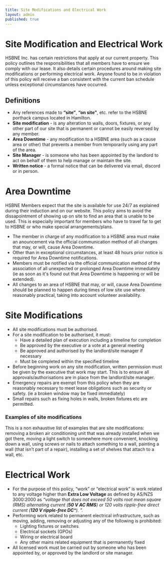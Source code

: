```yaml
---
title: Site Modifications and Electrical Work
layout: admin
published: true
---
```


# Site Modification and Electrical Work

HSBNE Inc. has certain restrictions that apply at our current property. This policy outlines the responsibilities that all members have to ensure we comply with our lease. It also details certain procedures around making site modifications or performing electrical work. Anyone found to be in violation of this policy will receive a ban consistent with the current ban schedule unless exceptional circumstances have occurred.

## Definitions

* Any references made to **“site”**, **“on site”**, etc. refer to the HSBNE porthack campus located in Hamilton.
* **Site modification** - is any alteration to walls, doors, fixtures, or any other part of our site that is permanent or cannot be easily reversed by any member.
* **Area Downtime** - any modification to a HSBNE area (such as a cause area or other) that prevents a member from temporarily using any part of the area.
* **Site Manager** - is someone who has been appointed by the landlord to act on behalf of them to help manage or maintain the site.
* **Written notice** - a formal notice that can be delivered via email, discord or in person.

# Area Downtime
HSBNE Members expect that the site is available for use 24/7 as explained during their induction and on our website. This policy aims to avoid the dissapointment of showing up on site to find an area that is unable to be used. This is especially important for members who have to travel far to get to HSBNE or who make special arrangements/plans.

* The member in charge of any modification to a HSBNE area must make an anouncement via the official communication method of all changes that may, or will, cause Area Downtime.
* Other than in exceptional circumstances, at least 48 hours prior notice is required for Area Downtime notifications.
* Members must be notified via the official communication method of the association of all unexpected or prolonged Area Downtime immediately (ie as soon as it's found out that Area Downtime is happening or will be extended).
* All changes to an area of HSBNE that may, or will, cause Area Downtime should be planned to happen during times of low site use where reasonably practical, taking into account volunteer availability.

# Site Modifications
* All site modifications must be authorised.
* For a site modification to be authorised, it must:
  * Have a detailed plan of execution including a timeline for completion
  * Be approved by the executive or a vote at a general meeting
  * Be approved and authorised by the landlord/site manager if necessary
  * Must be completed within the specified timeline
* Before beginning work on any site modification, written permission must be given by the executive that work may start. This is to ensure all approvals/authorisations are in place from the landlord/site manager.
* Emergency repairs are exempt from this policy when they are reasonably necessary to meet lease obligations such as security or safety. (ie a broken window may be fixed immediately)
* Small repairs such as fixing holes in walls, broken fixtures etc are permitted.

### Examples of site modifications
This is a non exhaustive list of examples that are site modifications: removing a broken air conditioning unit that was already installed when we got there, moving a light switch to somewhere more convenient, knocking down a wall, using screws or nails to attach something to a wall, painting a wall (that isn’t part of a repair), installing a set of shelves that attach to a wall, etc.

# Electrical Work
* For the purpose of this policy, “work” or “electrical work” is work related to any voltage higher than **Extra Low Voltage** as defined by AS/NZS 3000:2000 as _“voltage that does not exceed 50 volts root mean square (RMS) alternating current (**50 V AC RMS**) or 120 volts ripple-free direct current (**120 V ripple-free DC***). ”._
* Performing work related to permanent electrical infrastructure, such as moving, adding, removing or adjusting any of the following is prohibited:
  * Lighting fixtures or switches
  * Electrical sockets (GPOs)
  * Wiring or electrical board
  * Any other mains related equipment that is permanently fixed
* All licensed work must be carried out by someone who has been appointed by, or approved by the landlord or site manager.

